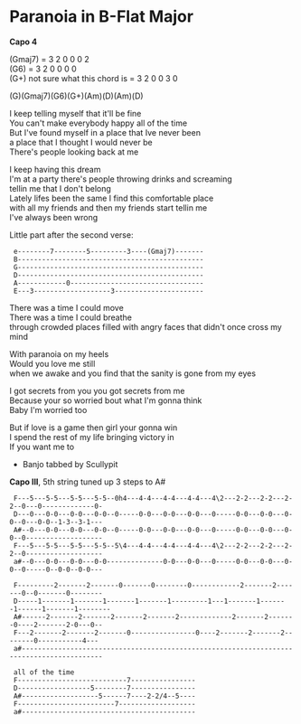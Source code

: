 # Paranoia in B-Flat Major

**Capo 4**  
  
(Gmaj7) = 3 2 0 0 0 2  
(G6) = 3 2 0 0 0 0  
(G+) not sure what this chord is = 3 2 0 0 3 0  
  
(G)(Gmaj7)(G6)(G+)(Am)(D)(Am)(D)  
  
I keep telling myself that it'll be fine  
You can't make everybody happy all of the time  
But I've found myself in a place that Ive never been  
a place that I thought I would never be  
There's people looking back at me  
  
I keep having this dream  
I'm at a party there's people throwing drinks and screaming  
tellin me that I don't belong  
Lately lifes been the same I find this comfortable place  
with all my friends and then my friends start tellin me  
I've always been wrong  
  
Little part after the second verse:  

``` 
 e--------7--------5---------3----(Gmaj7)-------
 B----------------------------------------------
 G----------------------------------------------
 D----------------------------------------------
 A------------0---------------------------------
 E---3-------------------3----------------------
```

There was a time I could move  
There was a time I could breathe  
through crowded places filled with angry faces that didn't once cross my
mind  
  
With paranoia on my heels  
Would you love me still  
when we awake and you find that the sanity is gone from my eyes  
  
I got secrets from you you got secrets from me  
Because your so worried bout what I'm gonna think  
Baby I'm worried too  
  
But if love is a game then girl your gonna win  
I spend the rest of my life bringing victory in  
If you want me to  
  
  
  

  - Banjo tabbed by Scullypit

  
**Capo III**, 5th string tuned up 3 steps to
A\#  

``` 
 F---5---5-5---5-5---5-5--0h4---4-4---4-4---4-4---4\2---2-2---2-2---2-2--0---0-------------0-
 D---0---0-0---0-0---0-0--0-----0-0---0-0---0-0---0-----0-0---0-0---0-0--0---0-0--1-3--3-1---
 A#--0---0-0---0-0---0-0--0-----0-0---0-0---0-0---0-----0-0---0-0---0-0--0-------------------
 F---5---5-5---5-5---5-5--5\4---4-4---4-4---4-4---4\2---2-2---2-2---2-2--0-------------------
 a#--0---0-0---0-0---0-0--------------0-0---0-0---0-----0-0---0-0---0-0--0-----0--0-0--0-0---
 
 F---------2-------2-------0-------0--------0------------2-------2-------0--0-------0--------
 D-----1-------1-------1-------1-------1---------1---1-------1-------1------1-------1--------
 A#------2-------2-------2-------2-------2-------------2-------2-------0----2-------2-0---0--
 F---2-------2-------2-------0----------------0----2-------2-------2--------0-----------4---
 a#------------------------------------------------------------------------------------------
```

  

``` 
 all of the time
 F---------------------------7----------------
 D------------------5--------7----------------
 A#-------------------5------7----2-2/4--5----
 F------------------------7-------------------
 a#-------------------------------------------
```
